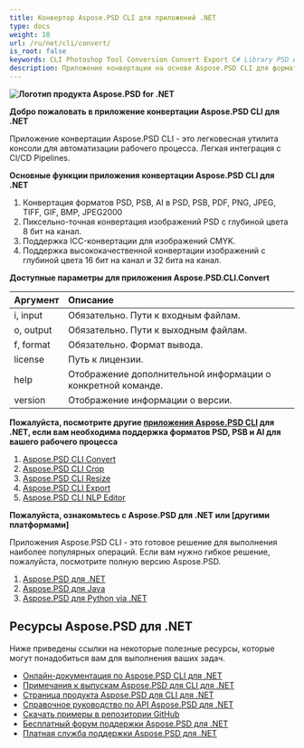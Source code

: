 ```yaml
---
title: Конвертор Aspose.PSD CLI для приложений .NET
type: docs
weight: 10
url: /ru/net/cli/convert/
is_root: false
keywords: CLI Photoshop Tool Conversion Convert Export C# Library PSD API
description: Приложение конвертации на основе Aspose.PSD CLI для форматов файлов PSD, PSB и AI. Автоматизация CI/CD без написания кода. Поддерживает конвертацию из PSD, PSB, AI в PDF, TIFF, JPEG, JPEG2000, PNG, GIF и BMP. Для работы не требуется установленный Adobe Photoshop или Adobe Illustrator, может запускаться из консоли без дополнительного кода.
---
```


**![Логотип продукта Aspose.PSD for .NET](home_1.png)**

**Добро пожаловать в приложение конвертации Aspose.PSD CLI для .NET**

Приложение конвертации Aspose.PSD CLI - это легковесная утилита консоли для автоматизации рабочего процесса. Легкая интеграция с CI/CD Pipelines.

**Основные функции приложения конвертации Aspose.PSD CLI для .NET**

1. Конвертация форматов PSD, PSB, AI в PSD, PSB, PDF, PNG, JPEG, TIFF, GIF, BMP, JPEG2000
2. Пиксельно-точная конвертация изображений PSD с глубиной цвета 8 бит на канал.
3. Поддержка ICC-конвертации для изображений CMYK.
4. Поддержка высококачественной конвертации изображений с глубиной цвета 16 бит на канал и 32 бита на канал.

**Доступные параметры для приложения Aspose.PSD.CLI.Convert**

| **Аргумент** | **Описание**                                        |
|:-------------|:-------------------------------------------------------|
| i, input     | Обязательно. Пути к входным файлам.                        |
| o, output    | Обязательно. Пути к выходным файлам.                         |
| f, format    | Обязательно. Формат вывода.                               |
| license      | Путь к лицензии.                                   |
| help         | Отображение дополнительной информации о конкретной команде.        |
| version      | Отображение информации о версии.                           |


**Пожалуйста, посмотрите другие [приложения Aspose.PSD CLI](https://docs.aspose.com/psd/net/cli) для .NET, если вам необходима поддержка форматов PSD, PSB и AI для вашего рабочего процесса**

1. [Aspose.PSD CLI Convert](/psd/ru/net/cli/convert)
2. [Aspose.PSD CLI Crop](/psd/ru/net/cli/crop)
3. [Aspose.PSD CLI Resize](/psd/ru/net/cli/resize)
4. [Aspose.PSD CLI Export](/psd/ru/net/cli/export)
5. [Aspose.PSD CLI NLP Editor](/psd/ru/net/cli/nlp-editor)

**Пожалуйста, ознакомьтесь с Aspose.PSD для .NET или [другими платформами]**

Приложения Aspose.PSD CLI - это готовое решение для выполнения наиболее популярных операций. Если вам нужно гибкое решение, пожалуйста, посмотрите полную версию Aspose.PSD.

1. [Aspose.PSD для .NET](https://releases.aspose.com/psd/net/)
2. [Aspose.PSD для Java](https://releases.aspose.com/psd/java/) 
3. [Aspose.PSD для Python via .NET](https://releases.aspose.com/psd/python-net/)

## **Ресурсы Aspose.PSD для .NET**

Ниже приведены ссылки на некоторые полезные ресурсы, которые могут понадобиться вам для выполнения ваших задач.

- [Онлайн-документация по Aspose.PSD CLI для .NET](/psd/ru/net/cli/convert)
- [Примечания к выпускам Aspose.PSD для CLI для .NET](/psd/ru/net/cli/convert/release-notes/)
- [Страница продукта Aspose.PSD для CLI для .NET](https://products.aspose.com/psd/net/cli)
- [Справочное руководство по API Aspose.PSD для .NET](https://reference.aspose.com/net/psd)
- [Скачать примеры в репозитории GitHub](https://github.com/aspose-psd/CLI-Applications)
- [Бесплатный форум поддержки Aspose.PSD для .NET](https://forum.aspose.com/c/psd)
- [Платная служба поддержки Aspose.PSD для .NET](https://helpdesk.aspose.com/)

